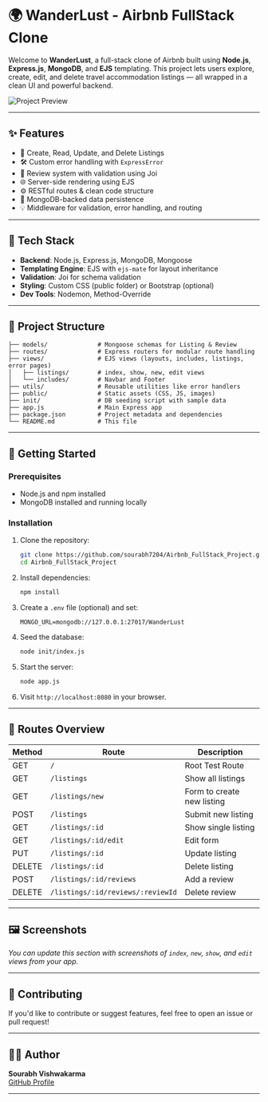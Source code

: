 # 🌍 WanderLust - Airbnb FullStack Clone

Welcome to **WanderLust**, a full-stack clone of Airbnb built using **Node.js**, **Express.js**, **MongoDB**, and **EJS** templating. This project lets users explore, create, edit, and delete travel accommodation listings — all wrapped in a clean UI and powerful backend.

![Project Preview](./path-to-your-screenshot.png)

---

## ✨ Features

- 📝 Create, Read, Update, and Delete Listings
- 🛠 Custom error handling with `ExpressError`
- 💬 Review system with validation using Joi
- 🌐 Server-side rendering using EJS
- ⚙️ RESTful routes & clean code structure
- 📁 MongoDB-backed data persistence
- 💡 Middleware for validation, error handling, and routing

---

## 🧰 Tech Stack

- **Backend**: Node.js, Express.js, MongoDB, Mongoose
- **Templating Engine**: EJS with `ejs-mate` for layout inheritance
- **Validation**: Joi for schema validation
- **Styling**: Custom CSS (public folder) or Bootstrap (optional)
- **Dev Tools**: Nodemon, Method-Override

---

## 📁 Project Structure

```
├── models/              # Mongoose schemas for Listing & Review
├── routes/              # Express routers for modular route handling
├── views/               # EJS views (layouts, includes, listings, error pages)
│   ├── listings/        # index, show, new, edit views
│   └── includes/        # Navbar and Footer
├── utils/               # Reusable utilities like error handlers
├── public/              # Static assets (CSS, JS, images)
├── init/                # DB seeding script with sample data
├── app.js               # Main Express app
├── package.json         # Project metadata and dependencies
└── README.md            # This file
```

---

## 🚀 Getting Started

### Prerequisites

- Node.js and npm installed
- MongoDB installed and running locally

### Installation

1. Clone the repository:

   ```bash
   git clone https://github.com/sourabh7204/Airbnb_FullStack_Project.git
   cd Airbnb_FullStack_Project
   ```

2. Install dependencies:

   ```bash
   npm install
   ```

3. Create a `.env` file (optional) and set:

   ```env
   MONGO_URL=mongodb://127.0.0.1:27017/WanderLust
   ```

4. Seed the database:

   ```bash
   node init/index.js
   ```

5. Start the server:

   ```bash
   node app.js
   ```

6. Visit `http://localhost:8080` in your browser.

---

## 🧪 Routes Overview

| Method | Route | Description |
|--------|-------|-------------|
| GET    | `/`   | Root Test Route |
| GET    | `/listings` | Show all listings |
| GET    | `/listings/new` | Form to create new listing |
| POST   | `/listings` | Submit new listing |
| GET    | `/listings/:id` | Show single listing |
| GET    | `/listings/:id/edit` | Edit form |
| PUT    | `/listings/:id` | Update listing |
| DELETE | `/listings/:id` | Delete listing |
| POST   | `/listings/:id/reviews` | Add a review |
| DELETE | `/listings/:id/reviews/:reviewId` | Delete review |

---

## 🖼 Screenshots

*You can update this section with screenshots of `index`, `new`, `show`, and `edit` views from your app.*

---

## 🤝 Contributing

If you'd like to contribute or suggest features, feel free to open an issue or pull request!

---

## 🙋‍♂️ Author

**Sourabh Vishwakarma**  
[GitHub Profile](https://github.com/sourabh7204)

---

